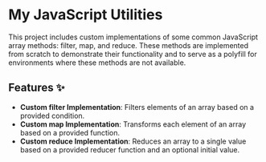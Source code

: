 # My JavaScript Utilities

This project includes custom implementations of some common JavaScript array methods: filter, map, and reduce. These methods are implemented from scratch to demonstrate their functionality and to serve as a polyfill for environments where these methods are not available.

## Features ✨

- **Custom filter Implementation**: Filters elements of an array based on a provided condition.
- **Custom map Implementation**:  Transforms each element of an array based on a provided function.
- **Custom reduce Implementation**: Reduces an array to a single value based on a provided reducer function and an optional initial value.
